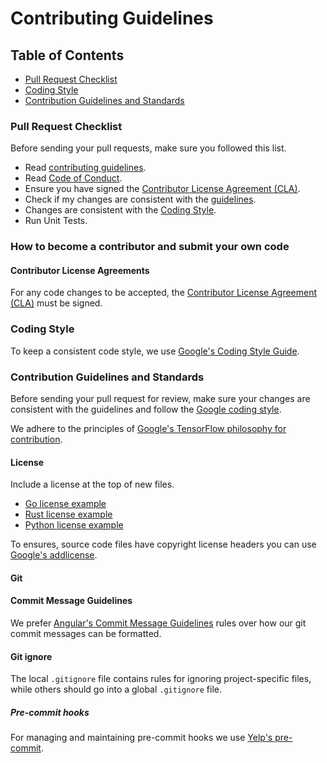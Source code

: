 # Contributing Guidelines

## Table of Contents

- [Pull Request Checklist](#pull-request-checklist)
- [Coding Style](#coding-style)
- [Contribution Guidelines and Standards](#contribution-guidelines-and-standards)

### Pull Request Checklist

Before sending your pull requests, make sure you followed this list.

- Read [contributing guidelines](/CONTRIBUTING.md).
- Read [Code of Conduct](/CODE_OF_CONDUCT.md).
- Ensure you have signed the [Contributor License Agreement (CLA)](https://doublify.org/en-US/about/governance/policies/commit/).
- Check if my changes are consistent with the [guidelines](#contribution-guidelines-and-standards).
- Changes are consistent with the [Coding Style](#coding-style).
- Run Unit Tests.

### How to become a contributor and submit your own code

#### Contributor License Agreements

For any code changes to be accepted,
the [Contributor License Agreement (CLA)](https://doublify.org/en-US/about/governance/policies/commit/)
must be signed.

### Coding Style

To keep a consistent code style, we use [Google's Coding Style Guide](https://github.com/google/styleguide).

### Contribution Guidelines and Standards

Before sending your pull request for review,
make sure your changes are consistent with the guidelines and
follow the [Google coding style](https://github.com/google/styleguide).

We adhere to the principles of [Google's TensorFlow philosophy for contribution](https://github.com/tensorflow/tensorflow/blob/master/CONTRIBUTING.md#general-guidelines-and-philosophy-for-contribution).

#### License

Include a license at the top of new files.

- [Go license example](/examples/code-licensing/go/main.go#L1)
- [Rust license example](/examples/code-licensing/rust/license-example/src/main.rs#L1)
- [Python license example](/examples/code-licensing/python/main.py#L1)

To ensures, source code files have copyright license headers
you can use [Google's addlicense](https://github.com/google/addlicense).

#### Git

#### Commit Message Guidelines

We prefer [Angular's Commit Message Guidelines](https://github.com/angular/angular/blob/master/CONTRIBUTING.md#-commit-message-guidelines)
rules over how our git commit messages can be formatted.

#### Git ignore

The local `.gitignore` file contains rules for ignoring project-specific files,
while others should go into a global `.gitignore` file.

##### Pre-commit hooks

For managing and maintaining pre-commit hooks we use [Yelp's pre-commit](https://pre-commit.com).
